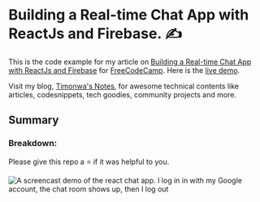 # Building a Real-time Chat App with ReactJs and Firebase. :writing_hand:

This is the code example for my article on [Building a Real-time Chat App with ReactJs and Firebase](https://www.freecodecamp.org/news/building-a-real-time-chat-app-with-reactjs-and-firebase/) for [FreeCodeCamp](https://freecodecamp.org/). Here is the [live demo](https://react-chat-timonwa.vercel.app/).

Visit my blog, [Timonwa's Notes](https://blog.timonwa.com), for awesome technical contents like articles, codesnippets, tech goodies, community projects and more.

## Summary

### Breakdown:

Please give this repo a ⭐ if it was helpful to you.

![A screencast demo of the react chat app. I log in in with my Google account, the chat room shows up, then I log out](https://user-images.githubusercontent.com/63044364/211147631-d8b8a732-1572-4801-ba01-99a271b77bc4.gif)
